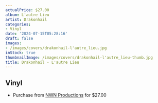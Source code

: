 ```yaml
---
actualPrice: $27.00
album: L'autre Lieu
artist: Drakonhail
categories:
- Vinyl
date: '2024-07-15T05:28:16'
draft: false
images:
- /images/covers/drakonhail-l'autre_lieu.jpg
inStock: true
thumbnailImage: /images/covers/drakonhail-l'autre_lieu-thumb.jpg
title: Drakonhail - L'autre Lieu
---
```


## Vinyl
* Purchase from [NWN Productions](http://shop.nwnprod.com/index.php?route=product/product&path=75&product_id=52026&sort=pd.name&order=ASC) for $27.00
